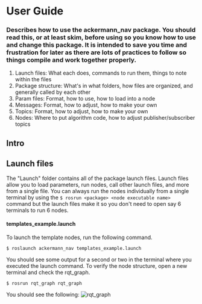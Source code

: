 # User Guide
### Describes how to use the ackermann_nav package. You should read this, or at least skim, before using so you know how to use and change this package. It is intended to save you time and frustration for later as there are lots of practices to follow so things compile and work together properly. 

1. Launch files: What each does, commands to run them, things to note within the files
2. Package structure: What's in what folders, how files are organized, and generally called by each other
3. Param files: Format, how to use, how to load into a node
4. Messages: Format, how to adjust, how to make your own
5. Topics: Format, how to adjust, how to make your own
6. Nodes: Where to put algorithm code, how to adjust publisher/subscriber topics

## Intro

## Launch files
The "Launch" folder contains all of the package launch files. Launch files allow you to load parameters, run nodes, call other launch files, and more from a single file. You can always run the nodes individually from a single terminal by using the `$ rosrun <package> <node executable name>` command but the launch files make it so you don't need to open say 6 terminals to run 6 nodes.

#### templates_example.launch
To launch the template nodes, run the following command. 

`$ roslaunch ackermann_nav templates_example.launch`

You should see some output for a second or two in the terminal where you executed the launch command. To verify the node structure, open a new terminal and check the rqt_graph.

`$ rosrun rqt_graph rqt_graph`

You should see the following:
![rqt_graph](https://raw.github.com/username/projectname/branch/path/to/img.png)
